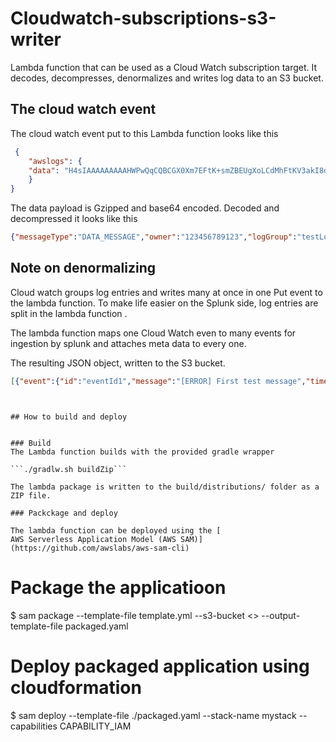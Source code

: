 # Cloudwatch-subscriptions-s3-writer

Lambda function that can be used as a Cloud Watch subscription target. It decodes, decompresses, denormalizes and writes log data to an S3 bucket.


## The cloud watch event

The cloud watch event put to this Lambda function looks like this 

```json
 {
    "awslogs": {
    "data": "H4sIAAAAAAAAAHWPwQqCQBCGX0Xm7EFtK+smZBEUgXoLCdMhFtKV3akI8d0bLYmibvPPN3wz00CJxmQnTO41whwWQRIctmEcB6sQbFC3CjW3XW8kxpOpP+OC22d1Wml1qZkQGtoMsScxaczKN3plG8zlaHIta5KqWsozoTYw3/djzwhpLwivWFGHGpAFe7DL68JlBUk+l7KSN7tCOEJ4M3/qOI49vMHj+zCKdlFqLaU2ZHV2a4Ct/an0/ivdX8oYc1UVX860fQDQiMdxRQEAAA=="
    }
}
```

The data payload is Gzipped and base64 encoded. Decoded and decompressed it looks like this 

```json
{"messageType":"DATA_MESSAGE","owner":"123456789123","logGroup":"testLogGroup","logStream":"testLogStream","subscriptionFilters":["testFilter"],"logEvents":[{"id":"eventId1","timestamp":1440442987000,"message":"[ERROR] First test message"},{"id":"eventId2","timestamp":1440442987001,"message":"[ERROR] Second test message"}]}
```


## Note on denormalizing 

Cloud watch groups log entries and writes many at once in one Put event to the lambda function. To make life easier on the Splunk side, log entries are split in the lambda function .

The lambda function maps one Cloud Watch even to many events for ingestion by splunk and attaches meta data to every one. 

The resulting JSON object, written to the S3 bucket. 

```json
[{"event":{"id":"eventId1","message":"[ERROR] First test message","timestamp":1440442987000},"owner":"123456789123","logGroup":"testLogGroup","logStream":"testLogStream","subscriptionFilters":["testFilter"]},{"event":{"id":"eventId2","message":"[ERROR] Second test message","timestamp":1440442987001},"owner":"123456789123","logGroup":"testLogGroup","logStream":"testLogStream","subscriptionFilters":["testFilter"]}]
```




```


## How to build and deploy


### Build
The Lambda function builds with the provided gradle wrapper

```./gradlw.sh buildZip```

The lambda package is written to the build/distributions/ folder as a ZIP file. 
 
### Packckage and deploy

The lambda function can be deployed using the [
AWS Serverless Application Model (AWS SAM)](https://github.com/awslabs/aws-sam-cli)

```
# Package the applicatioon 
$ sam package --template-file template.yml --s3-bucket <<mybucket>> --output-template-file packaged.yaml
  
# Deploy packaged application using cloudformation
$ sam deploy --template-file ./packaged.yaml --stack-name mystack --capabilities CAPABILITY_IAM
```



